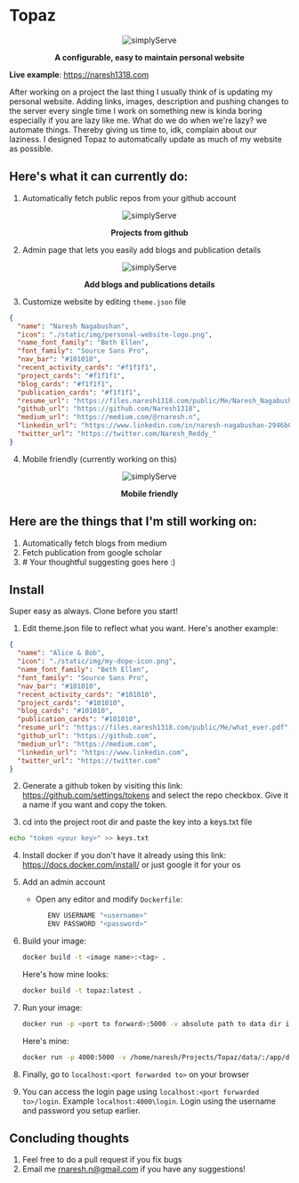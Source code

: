 # Topaz

<p align=center>
    <img src="https://files.naresh1318.com/public/topaz/topaz.png" alt="simplyServe"/>
    <p align="center"> <b>A configurable, easy to maintain personal website</b> </p>
</p>

**Live example**: https://naresh1318.com

After working on a project the last thing I usually think of is updating my personal website. 
Adding links, images, description and pushing changes to the server every single time I work 
on something new is kinda boring especially if you are lazy like me. What do we do when we're lazy?
we automate things. Thereby giving us time to, idk, complain about our laziness. I designed Topaz 
to automatically update as much of my website as possible. 

## Here's what it can currently do:

1. Automatically fetch public repos from your github account

<p align=center>
    <img src="https://files.naresh1318.com/public/topaz/projects.png" alt="simplyServe"/>
    <p align="center"> <b>Projects from github</b> </p>
</p>

2. Admin page that lets you easily add blogs and publication details

<p align=center>
    <img src="https://files.naresh1318.com/public/topaz/admin.png" alt="simplyServe"/>
    <p align="center"> <b>Add blogs and publications details</b> </p>
</p>

3. Customize website by editing `theme.json` file

```json
{
  "name": "Naresh Nagabushan",
  "icon": "./static/img/personal-website-logo.png",
  "name_font_family": "Beth Ellen",
  "font_family": "Source Sans Pro",
  "nav_bar": "#101010",
  "recent_activity_cards": "#f1f1f1",
  "project_cards": "#f1f1f1",
  "blog_cards": "#f1f1f1",
  "publication_cards": "#f1f1f1",
  "resume_url": "https://files.naresh1318.com/public/Me/Naresh_Nagabushan.pdf",
  "github_url": "https://github.com/Naresh1318",
  "medium_url": "https://medium.com/@rnaresh.n",
  "linkedin_url": "https://www.linkedin.com/in/naresh-nagabushan-2946b013a",
  "twitter_url": "https://twitter.com/Naresh_Reddy_"
}
```
4. Mobile friendly (currently working on this)

<p align=center>
    <img src="https://files.naresh1318.com/public/topaz/mobile.png" alt="simplyServe"/>
    <p align="center"> <b>Mobile friendly</b> </p>
</p>

## Here are the things that I'm still working on:

1. Automatically fetch blogs from medium
2. Fetch publication from google scholar
3. \# Your thoughtful suggesting goes here :)


## Install
Super easy as always. Clone before you start!

1. Edit theme.json file to reflect what you want. Here's another example:

```json
{
  "name": "Alice & Bob",
  "icon": "./static/img/my-dope-icon.png",
  "name_font_family": "Beth Ellen",
  "font_family": "Source Sans Pro",
  "nav_bar": "#101010",
  "recent_activity_cards": "#101010",
  "project_cards": "#101010",
  "blog_cards": "#101010",
  "publication_cards": "#101010",
  "resume_url": "https://files.naresh1318.com/public/Me/what_ever.pdf",
  "github_url": "https://github.com",
  "medium_url": "https://medium.com",
  "linkedin_url": "https://www.linkedin.com",
  "twitter_url": "https://twitter.com"
}
```

2. Generate a github token by visiting this link: https://github.com/settings/tokens 
and select the repo checkbox. Give it a name if you want and copy the token.

3. cd into the project root dir and paste the key into a keys.txt file
```bash
echo "token <your key>" >> keys.txt
```

4. Install docker if you don't have it already using this link: 
https://docs.docker.com/install/ or just google it for your os

5. Add an admin account

   * Open any editor and modify `Dockerfile`:

     ```bash
        ENV USERNAME "<username>"
        ENV PASSWORD "<password>"
     ```

4. Build your image:

   ```bash
   docker build -t <image name>:<tag> .
   ```

   Here's how mine looks:

   ```bash
   docker build -t topaz:latest .
   ```

5. Run your image:

   ```bash
   docker run -p <port to forward>:5000 -v absolute path to data dir in project:/app/data/ <image name>:<tag>
   ```

   Here's mine:

   ```bash
   docker run -p 4000:5000 -v /home/naresh/Projects/Topaz/data/:/app/data/ topaz:latest

6. Finally, go to `localhost:<port forwarded to>` on your browser

7. You can access the login page using `localhost:<port forwarded to>/login`. Example `localhost:4000\login`. 
Login using the username and password you setup earlier.


## Concluding thoughts
1. Feel free to do a pull request if you fix bugs
2. Email me rnaresh.n@gmail.com if you have any suggestions!
